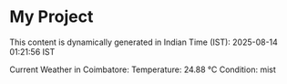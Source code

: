 # My Project

This content is dynamically generated in Indian Time (IST): 2025-08-14 01:21:56 IST


Current Weather in Coimbatore:
Temperature: 24.88 °C
Condition: mist
